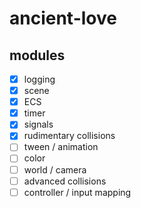 # ancient-love

## modules

-   [x] logging
-   [x] scene
-   [x] ECS
-   [x] timer
-   [x] signals
-   [x] rudimentary collisions
-   [ ] tween / animation
-   [ ] color
-   [ ] world / camera
-   [ ] advanced collisions
-   [ ] controller / input mapping
